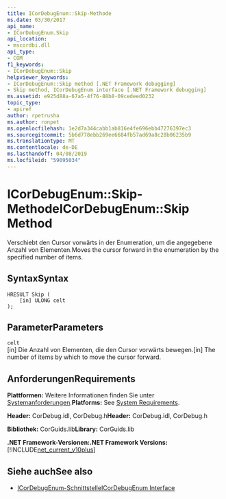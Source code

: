 ```yaml
---
title: ICorDebugEnum::Skip-Methode
ms.date: 03/30/2017
api_name:
- ICorDebugEnum.Skip
api_location:
- mscordbi.dll
api_type:
- COM
f1_keywords:
- ICorDebugEnum::Skip
helpviewer_keywords:
- ICorDebugEnum::Skip method [.NET Framework debugging]
- Skip method, ICorDebugEnum interface [.NET Framework debugging]
ms.assetid: e925d88a-67a5-4f76-88b8-09cedeed0232
topic_type:
- apiref
author: rpetrusha
ms.author: ronpet
ms.openlocfilehash: 1e2d7a344cabb1ab816e4fe696ebb47276397ec3
ms.sourcegitcommit: 5b6d778ebb269ee6684fb57ad69a8c28b06235b9
ms.translationtype: MT
ms.contentlocale: de-DE
ms.lasthandoff: 04/08/2019
ms.locfileid: "59095034"
---
```

# <a name="icordebugenumskip-method"></a><span data-ttu-id="e1545-102">ICorDebugEnum::Skip-Methode</span><span class="sxs-lookup"><span data-stu-id="e1545-102">ICorDebugEnum::Skip Method</span></span>
<span data-ttu-id="e1545-103">Verschiebt den Cursor vorwärts in der Enumeration, um die angegebene Anzahl von Elementen.</span><span class="sxs-lookup"><span data-stu-id="e1545-103">Moves the cursor forward in the enumeration by the specified number of items.</span></span>  
  
## <a name="syntax"></a><span data-ttu-id="e1545-104">Syntax</span><span class="sxs-lookup"><span data-stu-id="e1545-104">Syntax</span></span>  
  
```  
HRESULT Skip (  
    [in] ULONG celt  
);  
```  
  
## <a name="parameters"></a><span data-ttu-id="e1545-105">Parameter</span><span class="sxs-lookup"><span data-stu-id="e1545-105">Parameters</span></span>  
 `celt`  
 <span data-ttu-id="e1545-106">[in] Die Anzahl von Elementen, die den Cursor vorwärts bewegen.</span><span class="sxs-lookup"><span data-stu-id="e1545-106">[in] The number of items by which to move the cursor forward.</span></span>  
  
## <a name="requirements"></a><span data-ttu-id="e1545-107">Anforderungen</span><span class="sxs-lookup"><span data-stu-id="e1545-107">Requirements</span></span>  
 <span data-ttu-id="e1545-108">**Plattformen:** Weitere Informationen finden Sie unter [Systemanforderungen](../../../../docs/framework/get-started/system-requirements.md).</span><span class="sxs-lookup"><span data-stu-id="e1545-108">**Platforms:** See [System Requirements](../../../../docs/framework/get-started/system-requirements.md).</span></span>  
  
 <span data-ttu-id="e1545-109">**Header:** CorDebug.idl, CorDebug.h</span><span class="sxs-lookup"><span data-stu-id="e1545-109">**Header:** CorDebug.idl, CorDebug.h</span></span>  
  
 <span data-ttu-id="e1545-110">**Bibliothek:** CorGuids.lib</span><span class="sxs-lookup"><span data-stu-id="e1545-110">**Library:** CorGuids.lib</span></span>  
  
 **<span data-ttu-id="e1545-111">.NET Framework-Versionen:</span><span class="sxs-lookup"><span data-stu-id="e1545-111">.NET Framework Versions:</span></span>** [!INCLUDE[net_current_v10plus](../../../../includes/net-current-v10plus-md.md)]  
  
## <a name="see-also"></a><span data-ttu-id="e1545-112">Siehe auch</span><span class="sxs-lookup"><span data-stu-id="e1545-112">See also</span></span>

- [<span data-ttu-id="e1545-113">ICorDebugEnum-Schnittstelle</span><span class="sxs-lookup"><span data-stu-id="e1545-113">ICorDebugEnum Interface</span></span>](../../../../docs/framework/unmanaged-api/debugging/icordebugenum-interface1.md)
